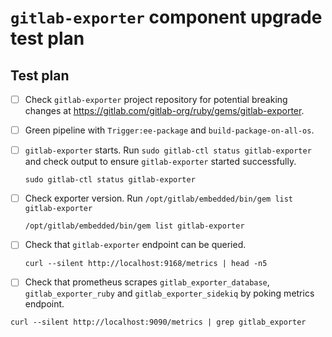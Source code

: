 # `gitlab-exporter` component upgrade test plan

<!-- Copy and paste the following into your MR description. -->
## Test plan

- [ ] Check `gitlab-exporter` project repository for potential breaking changes at https://gitlab.com/gitlab-org/ruby/gems/gitlab-exporter.

- [ ] Green pipeline with `Trigger:ee-package` and `build-package-on-all-os`.

- [ ] `gitlab-exporter` starts. Run `sudo gitlab-ctl status gitlab-exporter` and check output
  to ensure `gitlab-exporter` started successfully.

  ```shell
  sudo gitlab-ctl status gitlab-exporter
  ```

- [ ] Check exporter version. Run `/opt/gitlab/embedded/bin/gem list gitlab-exporter`

  ```shell
  /opt/gitlab/embedded/bin/gem list gitlab-exporter
  ```

- [ ] Check that `gitlab-exporter` endpoint can be queried.

  ```shell
  curl --silent http://localhost:9168/metrics | head -n5
  ```

- [ ]  Check that prometheus scrapes `gitlab_exporter_database`, `gitlab_exporter_ruby` and `gitlab_exporter_sidekiq` by poking metrics endpoint.

  ```shell
  curl --silent http://localhost:9090/metrics | grep gitlab_exporter
  ```
